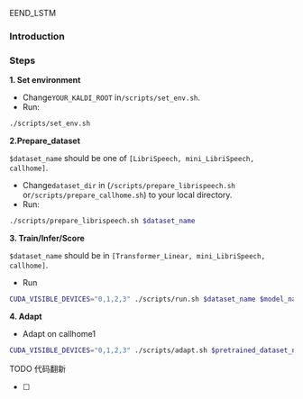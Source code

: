 EEND_LSTM

### Introduction

### Steps

**1. Set environment**

- Change`YOUR_KALDI_ROOT` in`/scripts/set_env.sh`.
- Run:

```bash
./scripts/set_env.sh
```

**2.Prepare_dataset**

`$dataset_name` should be one of `[LibriSpeech, mini_LibriSpeech, callhome]`.

- Change`dataset_dir` in (`/scripts/prepare_librispeech.sh` or`/scripts/prepare_callhome.sh`) to your local directory.
- Run:

```bash
./scripts/prepare_librispeech.sh $dataset_name
```

**3. Train/Infer/Score**

`$dataset_name` should be in `[Transformer_Linear, mini_LibriSpeech, callhome]`.

- Run

```bash
CUDA_VISIBLE_DEVICES="0,1,2,3" ./scripts/run.sh $dataset_name $model_name
```

**4. Adapt**

- Adapt on callhome1

```bash
CUDA_VISIBLE_DEVICES="0,1,2,3" ./scripts/adapt.sh $pretrained_dataset_name $model_name
```





TODO 代码翻新

- [ ]
